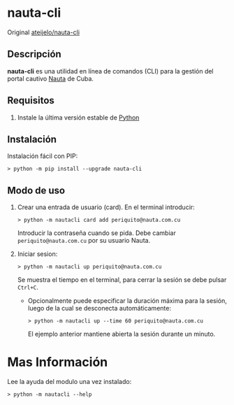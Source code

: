 # nauta-cli

Original [ateijelo/nauta-cli](https://github.com/ateijelo/nauta-cli)

## Descripción

**nauta-cli** es una utilidad en línea de comandos (CLI) para la gestión del portal cautivo [Nauta](https://secure.etecsa.net:8443/) de Cuba.

## Requisitos

1. Instale la última versión estable de [Python](https://www.python.org/downloads/)

## Instalación

Instalación fácil con PIP:

`> python -m pip install --upgrade nauta-cli`

## Modo de uso

1. Crear una entrada de usuario (card). En el terminal introducir:

    `> python -m nautacli card add periquito@nauta.com.cu`
    
    Introducir la contraseña cuando se pida. Debe cambiar `periquito@nauta.com.cu` por su usuario Nauta.

1. Iniciar sesion:

    `> python -m nautacli up periquito@nauta.com.cu`
    
    Se muestra el tiempo en el terminal, para cerrar la sesión se debe pulsar `Ctrl+C`.

    * Opcionalmente puede especificar la duración máxima para la sesión, luego de la cual se desconecta automáticamente:
    
        `> python -m nautacli up --time 60 periquito@nauta.com.cu`
        
        El ejemplo anterior mantiene abierta la sesión durante un minuto.
    
# Mas Información

Lee la ayuda del modulo una vez instalado:

`> python -m nautacli --help`